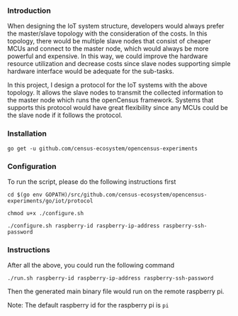 ### Introduction

When designing the IoT system structure, developers would always prefer the master/slave topology with the consideration
of the costs. In this topology, there would be multiple slave nodes that consist of cheaper MCUs and connect to the
master node, which would always be more powerful and expensive. In this way, we could improve the hardware resource
utilization and decrease costs since slave nodes supporting simple hardware interface would be adequate for the sub-tasks.

In this project, I design a protocol for the IoT systems with the above topology. It allows the slave nodes to transmit
the collected information to the master node which runs the openCensus framework. Systems that supports this protocol
would have great flexibility since any MCUs could be the slave node if it follows the protocol.

### Installation

`go get -u github.com/census-ecosystem/opencensus-experiments`

### Configuration

To run the script, please do the following instructions first 

`cd $(go env GOPATH)/src/github.com/census-ecosystem/opencensus-experiments/go/iot/protocol`

`chmod u+x ./configure.sh` 

`./configure.sh raspberry-id raspberry-ip-address raspberry-ssh-password`

### Instructions

After all the above, you could run the following command 

`./run.sh raspberry-id raspberry-ip-address raspberry-ssh-password`

Then the generated main binary file would run on the remote raspberry pi. 

Note: The default raspberry id for the raspberry pi is `pi` 
